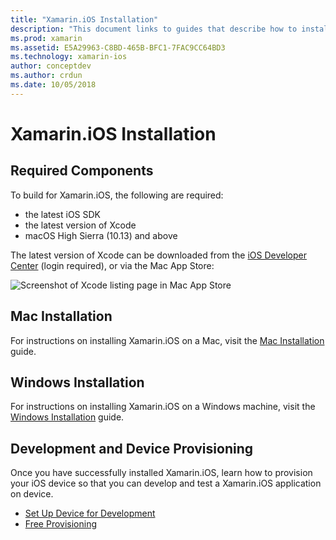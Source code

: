 ```yaml
---
title: "Xamarin.iOS Installation"
description: "This document links to guides that describe how to install Xamarin.iOS on Mac and Windows and how to provision a device for testing."
ms.prod: xamarin
ms.assetid: E5A29963-C8BD-465B-BFC1-7FAC9CC64BD3
ms.technology: xamarin-ios
author: conceptdev
ms.author: crdun
ms.date: 10/05/2018
---
```

# Xamarin.iOS Installation

## Required Components

To build for Xamarin.iOS, the following are required:

- the latest iOS SDK
- the latest version of Xcode
- macOS High Sierra (10.13) and above

The latest version of Xcode can be downloaded from the [iOS Developer Center](https://developer.apple.com/devcenter/ios/index.action#downloads) (login required), or via the Mac App Store:

![Screenshot of Xcode listing page in Mac App Store](images/xcode.png "Xcode in the Mac App Store")

## Mac Installation

For instructions on installing Xamarin.iOS on a Mac, visit the [Mac Installation](https://docs.microsoft.com/visualstudio/mac/installation) guide.

## Windows Installation

For instructions on installing Xamarin.iOS on a Windows machine, visit the [Windows Installation](~/ios/get-started/installation/windows/index.md) guide.

## Development and Device Provisioning

Once you have successfully installed Xamarin.iOS, learn how to provision your iOS device so that you can develop and test a Xamarin.iOS application on device.

- [Set Up Device for Development](device-provisioning/index.md)
- [Free Provisioning](~/ios/get-started/installation/device-provisioning/free-provisioning.md)
